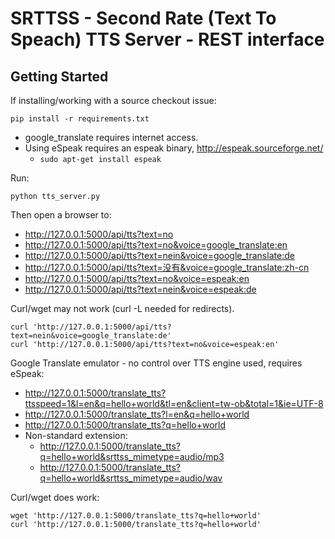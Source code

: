 # SRTTSS - Second Rate (Text To Speach) TTS Server - REST interface

## Getting Started

If installing/working with a source checkout issue:

    pip install -r requirements.txt


  * google_translate requires internet access.
  * Using eSpeak requires an espeak binary, http://espeak.sourceforge.net/
      * `sudo apt-get install espeak`

Run:

    python tts_server.py

Then open a browser to:

  * http://127.0.0.1:5000/api/tts?text=no
  * http://127.0.0.1:5000/api/tts?text=no&voice=google_translate:en
  * http://127.0.0.1:5000/api/tts?text=nein&voice=google_translate:de
  * http://127.0.0.1:5000/api/tts?text=没有&voice=google_translate:zh-cn
  * http://127.0.0.1:5000/api/tts?text=no&voice=espeak:en
  * http://127.0.0.1:5000/api/tts?text=nein&voice=espeak:de


Curl/wget may not work (curl -L needed for redirects).

    curl 'http://127.0.0.1:5000/api/tts?text=nein&voice=google_translate:de'
    curl 'http://127.0.0.1:5000/api/tts?text=no&voice=espeak:en'


Google Translate emulator - no control over TTS engine used, requires eSpeak:

  * http://127.0.0.1:5000/translate_tts?ttsspeed=1&l=en&q=hello+world&tl=en&client=tw-ob&total=1&ie=UTF-8
  * http://127.0.0.1:5000/translate_tts?l=en&q=hello+world
  * http://127.0.0.1:5000/translate_tts?q=hello+world
  * Non-standard extension:
      * http://127.0.0.1:5000/translate_tts?q=hello+world&srttss_mimetype=audio/mp3
      * http://127.0.0.1:5000/translate_tts?q=hello+world&srttss_mimetype=audio/wav

Curl/wget does work:

    wget 'http://127.0.0.1:5000/translate_tts?q=hello+world'
    curl 'http://127.0.0.1:5000/translate_tts?q=hello+world'

